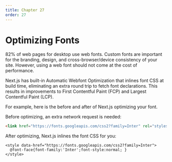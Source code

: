 ```yaml
---
title: Chapter 27
order: 27
---
```


# Optimizing Fonts


82% of web pages for desktop use web fonts. Custom fonts are important for the branding, design, and cross-browser/device consistency of your site. However, using a web font should not come at the cost of performance.

Next.js has built-in Automatic Webfont Optimization that inlines font CSS at build time, eliminating an extra round trip to fetch font declarations. This results in improvements to First Contentful Paint (FCP) and Largest Contentful Paint (LCP).

For example, here is the before and after of Next.js optimizing your font.

Before optimizing, an extra network request is needed:

```html
<link href="https://fonts.googleapis.com/css2?family=Inter" rel="stylesheet" />
```

After optimizing, Next.js inlines the font CSS for you:

```
<style data-href="https://fonts.googleapis.com/css2?family=Inter">
  @font-face{font-family:'Inter';font-style:normal; }
</style>
```
